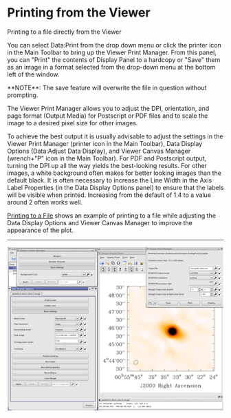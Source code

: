 

# Printing from the Viewer 

Printing to a file directly from the Viewer

You can select Data:Print from the drop down menu or click the printer icon in the Main Toolbar to bring up the Viewer Print Manager. From this panel, you can \"Print\" the contents of Display Panel to a hardcopy or \"Save\" them as an image in a format selected from the drop-down menu at the bottom left of the window.

<div class="alert alert-info">
**NOTE**: The save feature will overwrite the file in question without prompting.
</div>

The Viewer Print Manager allows you to adjust the DPI, orientation, and page format (Output Media) for Postscript or PDF files and to scale the image to a desired pixel size for other images.

To achieve the best output it is usually advisable to adjust the settings in the Viewer Print Manager (printer icon in the Main Toolbar), Data Display Options (Data:Adjust Data Display), and Viewer Canvas Manager (wrench+\"P\" icon in the Main Toolbar). For PDF and Postscript output, turning the DPI up all the way yields the best-looking results. For other images, a white background often makes for better looking images than the default black. It is often necessary to increase the Line Width in the Axis Label Properties (in the Data Display Options panel) to ensure that the labels will be visible when printed. Increasing from the default of 1.4 to a value around 2 often works well.

[Printing to a File](#FigPrintingImage) shows an example of printing to a file while adjusting the Data Display Options and Viewer Canvas Manager to improve the appearance of the plot.

------------------------------------------------------------------------

![173061d000f561f265692b5ea0e5a2cfa7345bfe](media/173061d000f561f265692b5ea0e5a2cfa7345bfe.png)

 

